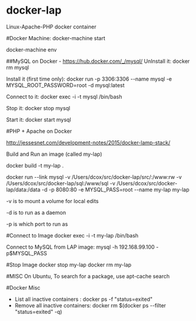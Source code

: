 # docker-lap
Linux-Apache-PHP docker container

#Docker Machine:
docker-machine start

docker-machine env

##MySQL on Docker - https://hub.docker.com/_/mysql/
UnInstall it: docker rm mysql

Install it (first time only):   docker run -p 3306:3306 --name mysql -e MYSQL_ROOT_PASSWORD=root -d mysql:latest

Connect to it:   docker exec -i -t mysql /bin/bash

Stop it: docker stop mysql

Start it: docker start mysql

#PHP + Apache on Docker

http://jessesnet.com/development-notes/2015/docker-lamp-stack/

Build and Run an image (called my-lap)

docker build -t my-lap .

docker run --link mysql -v /Users/dcox/src/docker-lap/src/:/www:rw -v /Users/dcox/src/docker-lap/sql:/www/sql -v /Users/dcox/src/docker-lap/data:/data  -d -p 8080:80 -e MYSQL_PASS=root --name my-lap my-lap

 -v is to mount a volume for local edits

 -d is to run as a daemon

 -p is which port to run as

#Connect to Image
docker exec -i -t my-lap /bin/bash

Connect to MySQL from LAP image: mysql -h 192.168.99.100 -p$MYSQL_PASS

#Stop Image
docker stop my-lap
docker rm my-lap

#MISC
On Ubuntu, To search for a package, use apt-cache search

#Docker Misc
- List all inactive containers : docker ps -f "status=exited"
- Remove all inactive containers: docker rm $(docker ps --filter "status=exited" -q)
